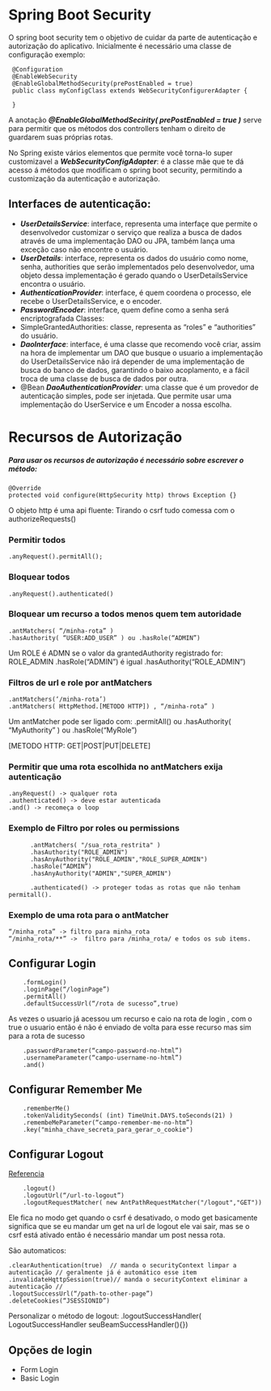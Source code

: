 # Spring Boot Security
O spring boot security tem o objetivo de cuidar da parte de autenticação e autorização do aplicativo.
Inicialmente é necessário uma classe de configuração exemplo: 

```
 @Configuration
 @EnableWebSecurity
 @EnableGlobalMethodSecurity(prePostEnabled = true)
 public class myConfigClass extends WebSecurityConfigurerAdapter {
 
 } 
```

A anotação ***@EnableGlobalMethodSecirity( prePostEnabled = true )*** serve para permitir que os métodos dos controllers tenham o direito de guardarem suas próprias rotas.
 
No Spring existe vários elementos que permite você torna-lo super customizavel
a ***WebSecurityConfigAdapter***: é a classe mãe que te dá acesso á métodos que modificam
o spring boot security, permitindo a customização da autenticação e autorização.

## Interfaces de autenticação:
- ***UserDetailsService***: interface, representa uma interfaçe que permite o desenvolvedor customizar o serviço que realiza a busca de dados através de uma implementação DAO ou JPA, também lança uma exceção caso não encontre o usuário. 
- ***UserDetails***: interface, representa os dados do usuário como nome, senha, authorities que serão implementados pelo desenvolvedor, uma objeto dessa implementação é gerado quando o UserDetailsService encontra o usuário.
- ***AuthenticationProvider***: interface, é quem coordena o processo, ele recebe o UserDetailsService, e o encoder.
- ***PasswordEncoder***: interface, quem define como a senha será encriptografada
Classes:
- SimpleGrantedAuthorities: classe, representa as “roles” e “authorities” do usuário.
- ***DaoInterface***: interface, é uma classe que recomendo você criar, assim na hora de implementar um DAO que busque o usuario a implementação do UserDetailsService não irá depender de uma implementação de busca do banco de dados, garantindo o baixo acoplamento, e a fácil troca de uma classe de busca de dados por outra.
- @Bean ***DaoAuthenticationProvider***: uma classe que é um provedor de autenticação simples, pode ser injetada. Que permite usar uma implementação do UserService e um Encoder a nossa escolha.

# Recursos de Autorização

##### Para usar os recursos de autorização é necessário sobre escrever o método: 
```
@Override
protected void configure(HttpSecurity http) throws Exception {}
```
O objeto http é uma api fluente:
Tirando o csrf tudo comessa com o 
    authorizeRequests()
 
### Permitir todos
	.anyRequest().permitAll();
### Bloquear todos
	.anyRequest().authenticated()
### Bloquear um recurso a todos menos quem tem autoridade
    .antMatchers( “/minha-rota” )
	.hasAuthority( “USER:ADD_USER” ) ou .hasRole(“ADMIN”)
Um ROLE  é ADMN se o valor da grantedAuthority registrado for: ROLE_ADMIN
	.hasRole(“ADMIN”) é igual .hasAuthority(“ROLE_ADMIN”)
### Filtros de url e role por antMatchers
    .antMatchers(‘/minha-rota’)
    .antMatchers( HttpMethod.[METODO HTTP]) , “/minha-rota” )

Um antMatcher pode ser ligado com:
	.permitAll() ou .hasAuthority( “MyAuthority” ) ou .hasRole(“MyRole”)

[METODO HTTP: GET|POST|PUT|DELETE]
### Permitir que uma rota escolhida no antMatchers exija autenticação
	.anyRequest() -> qualquer rota
	.authenticated() -> deve estar autenticada
	.and() -> recomeça o loop


### Exemplo de Filtro por roles ou permissions
```
      .antMatchers( "/sua_rota_restrita" )
      .hasAuthority("ROLE_ADMIN") 
      .hasAnyAuthority("ROLE_ADMIN","ROLE_SUPER_ADMIN")
      .hasRole(“ADMIN”) 
      .hasAnyAuthority("ADMIN","SUPER_ADMIN")
	  
	  .authenticated() -> proteger todas as rotas que não tenham permitall().
```
### Exemplo de uma rota para o antMatcher
	“/minha_rota” -> filtro para minha_rota
	“/minha_rota/**” ->  filtro para /minha_rota/ e todos os sub items.

## Configurar Login
```	
    .formLogin()
	.loginPage(“/loginPage”)
	.permitAll()
	.defaultSuccessUrl(“/rota de sucesso”,true)
```
As vezes o usuario já acessou um recurso e caio na rota de login , com o true o usuario então é não é enviado de volta para esse recurso mas sim para a rota de sucesso
```
	.passwordParameter(“campo-password-no-html”)
	.usernameParameter(“campo-username-no-html”)
	.and()
```
## Configurar Remember Me
```
	.rememberMe()
	.tokenValiditySeconds( (int) TimeUnit.DAYS.toSeconds(21) )
	.remembeMeParameter(“campo-remember-me-no-htm”)
	.key("minha_chave_secreta_para_gerar_o_cookie")
```

## Configurar Logout
[Referencia]( https://www.baeldung.com/spring-security-logout)
```
    .logout()
	.logoutUrl(“/url-to-logout”)
	.logoutRequestMatcher( new AntPathRequestMatcher("/logout","GET"))
```

Ele fica no modo get quando o csrf é desativado, o modo get basicamente significa que se eu mandar um get na url de logout ele vai sair, mas se o csrf está ativado então é necessário mandar um post nessa rota.

São automaticos: 
```
.clearAuthentication(true)  // manda o securityContext limpar a autenticação // geralmente já é automático esse item
.invalidateHqttpSession(true)// manda o securityContext eliminar a autenticação // 
.logoutSuccessUrl(“/path-to-other-page”)
.deleteCookies(“JSESSIONID”)
```
Personalizar o método de logout: 
    .logoutSuccessHandler( LogoutSuccessHandler  seuBeamSuccessHandler(){})

## Opções de login
-	Form Login
-	Basic Login

